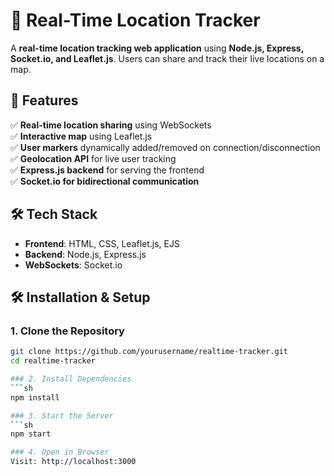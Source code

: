 # 📍 Real-Time Location Tracker

A **real-time location tracking web application** using **Node.js, Express, Socket.io, and Leaflet.js**. Users can share and track their live locations on a map.

## 🚀 Features
✅ **Real-time location sharing** using WebSockets  
✅ **Interactive map** using Leaflet.js  
✅ **User markers** dynamically added/removed on connection/disconnection  
✅ **Geolocation API** for live user tracking  
✅ **Express.js backend** for serving the frontend  
✅ **Socket.io for bidirectional communication**  

## 🛠️ Tech Stack
- **Frontend**: HTML, CSS, Leaflet.js, EJS  
- **Backend**: Node.js, Express.js  
- **WebSockets**: Socket.io  

## 🛠️ Installation & Setup
### 1. Clone the Repository
```sh
git clone https://github.com/yourusername/realtime-tracker.git
cd realtime-tracker

### 2. Install Dependencies
```sh
npm install

### 3. Start the Server
```sh
npm start

### 4. Open in Browser
Visit: http://localhost:3000